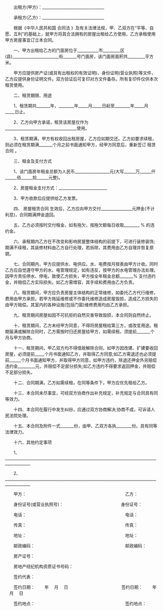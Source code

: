 
 


　　出租方(甲方)：________________________________


　　承租方(乙方)：________________________________


　　根据《中华人民共和国
合同法
》及有关法律法规，甲、乙双方在“平等、自愿、互利”的基础上，就甲方将其合法拥有的房屋出租给乙方使用，乙方承租使用甲方房屋事宜订立本合同。


　　一、甲方出租给乙方的门面房位于___________市_________区(县)________________________街_______号门面房，该门面房面积共_________平方米。


　　甲方应提供房产证(或具有出租权的有效证明)、身份证明(营业执照)等文件，乙方应提供身份证明文件。双方验证后可复印对方文件备存。所有复印件仅供本次租赁使用。


　　二、租赁期限、用途


　　1、租赁期共_______年，________年_____月_____日起至________年_____月_____日止。


　　2、乙方向甲方承诺，租赁该房屋仅作为_____________________________________使用。


　　3、租赁期满，甲方有权收回出租房屋，乙方应如期交还。乙方如要求续租，则必须在租赁期满_______个月之前书面通知甲方，经甲方同意后，重新签订
租赁合同
。


　　三、租金及支付方式


　　1、该门面房年租金总额为人民币__________________元(大写______万______仟______佰______拾______元整)。


　　2、房屋租金支付方式：_________________________


　　3、甲方收款后应提供给乙方发票。


　　四、
房屋租赁合同
生效后，乙方应向甲方交付________________元押金(不计利息)，合同期满押金退回。


　　五、乙方必须按时交付租金，如有拖欠，按拖欠额每日收取________ % 的违约金。


　　六、承租期内乙方在不改变和影响房屋整体结构的前提下，可进行装修装饰;期满不续租，其装修材料由乙方自行处理，若拆除，其费用由乙方自理并恢复原貌。


　　七、合同期内，甲方应提供水、电供应。水、电费按月按表由甲方计收。同时乙方应自觉遵守甲方的水、电管理规定，如有违反，按甲方的水电管理办法处理。因甲方责任停水、停电，致使乙方损失，甲方按全年租金总额_______% 支付违约金，并赔偿乙方实际损失。如乙方需增容，其手续和费用由乙方负责。


　　八、租赁期间，甲方应负责房屋主体结构的正常维修，如委托乙方代行维修，费用由甲方承担。若甲方拖延维修或不作委托维修造成房屋毁损，造成乙方损失的由甲方赔偿。其室内的各种设施(包括门窗)维修费用均由乙方承担。


　　九、租赁期间房屋如因不可抗拒的自然灾害导致毁损，本合同则自然终止。


　　十、租赁期间，乙方未经甲方同意，不得将房屋租给第三方，或改变用途。租期届满或解除合同时，乙方需按时归还房屋给甲方，如需续租，须提前_______个月与甲方协商。


　　十一、租赁期间，甲乙双方均不得借故解除合同，如甲方因改建、扩建要收回房屋，必须提前_____个月书面通知乙方，并取得乙方同意;如乙方需退还也必须提前______个月书面通知甲方，并取得甲方同意，如甲方违约，除退还押金外另赔偿违约金_________元，并赔偿不足部分损失;如乙方违约不得要求返回押金，并赔偿不足部分损失。


　　十二、合同期满，乙方如需续租，在同等条件下，甲方应优先租给乙方。


　　十三、本合同未尽事宜，可经双方协商作出补充规定，补充规定与合同具有同等效力。


　　十四、本合同在履行中发生纠纷，应通过双方协商解决;协商不成，可诉请人民法院处理。


　　十五、本合同及附件一式_______份，由甲、乙双方各执________份。具有同等法律效力。


　　十六、其他约定事项


　　1、___________________________________________________________________________________________


　　2、___________________________________________________________________________________________


　　甲方：　　　　　　　　　　　　　　　　　　　　　　　 乙方：


　　身份证号(或营业执照号)： 　　　　　　　　　　　　　  身份证号：


　　电话： 　　　　　　　　　　　　　　　　　　　　　　　电话：


　　传真： 　　　　　　　　　　　　　　　　　　　　　　　传真：


　　地址： 　　　　　　　　　　　　　　　　　　　　　　　地址：


　　邮政编码： 　　　　　　　　　　　　　　　　　　　　　邮政编码：


　　房产证号：


　　房地产经纪机构资质证书号码：


　　签约代表：


　　签约日期： 　　年 　月 　日 　　　　　　　　　　　　 签约日期： 　　年 　月 　日


　　签约地点： 　　　　　　　　　　　　　　　　　　　　　签约地点：




 


 

 
 
 
 
 
  


  
 

  


  


  
 
 
 
 

